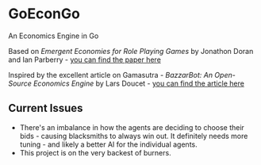 GoEconGo
========

An Economics Engine in Go

Based on _Emergent Economies for Role Playing Games_ by Jonathon Doran and Ian Parberry - [you can find the paper here](http://larc.unt.edu/techreports/LARC-2010-03.pdf)

Inspired by the excellent article on Gamasutra - _BazzarBot: An Open-Source Economics Engine_ by Lars Doucet - [you can find the article here](http://www.gamasutra.com/blogs/LarsDoucet/20130603/193491/BazaarBot_An_OpenSource_Economics_Engine.php)

Current Issues
--------------
* There's an imbalance in how the agents are deciding to choose their bids - causing blacksmiths to always win out.  It definitely needs more tuning - and likely a better AI for the individual agents.
* This project is on the very backest of burners.
